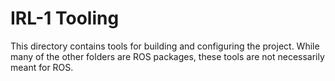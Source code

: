 IRL-1 Tooling
=============

This directory contains tools for building and configuring the project.
While many of the other folders are ROS packages, these tools are not
necessarily meant for ROS.


